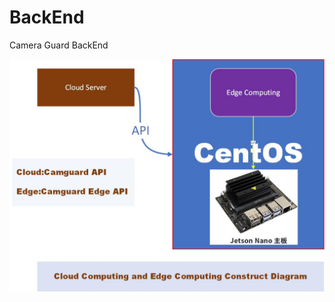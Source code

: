 # BackEnd
Camera Guard BackEnd





 ![image](https://github.com/lawtatfaitony/BackEnd/blob/main/Document/CloudAndEdge/Cloud%20and%20Edge%20Computing.jpg?raw=true)

